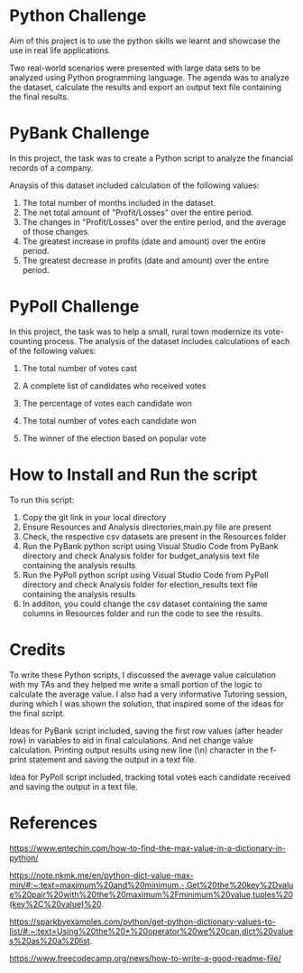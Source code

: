 # Python Challenge

Aim of this project is to use the python skills we learnt and showcase the use in real life applications.

Two real-world scenarios were presented with large data sets to be analyzed using Python programming language. The agenda was to analyze the dataset, calculate the results and export an output text file containing the final results.

# PyBank Challenge
In this project, the task was to create a Python script to analyze the financial records of a company.

Anaysis of this dataset included calculation of the following values:
1. The total number of months included in the dataset.
2. The net total amount of "Profit/Losses" over the entire period.
3. The changes in "Profit/Losses" over the entire period, and the average of those changes. 
4. The greatest increase in profits (date and amount) over the entire period.
5. The greatest decrease in profits (date and amount) over the entire period.

# PyPoll Challenge

In this project, the task was to help a small, rural town modernize its vote-counting process.
The analysis of the dataset includes calculations of each of the following values:

1. The total number of votes cast

2. A complete list of candidates who received votes

3. The percentage of votes each candidate won

4. The total number of votes each candidate won

5. The winner of the election based on popular vote

# How to Install and Run the script

To run this script:
1. Copy the git link in your local directory
2. Ensure Resources and Analysis directories,main.py file are present
3. Check, the respective csv datasets are present in the Resources folder
4. Run the PyBank python script using Visual Studio Code from PyBank directory and check Analysis folder for budget_analysis text file containing the analysis results
5. Run the PyPoll python script using Visual Studio Code from PyPoll directory and check Analysis folder for election_results text file containing the analysis results
6. In additon, you could change the csv dataset containing the same columns in Resources folder and run the code to see the results. 

# Credits

To write these Python scripts, I discussed the average value calculation with my TAs and they helped me write a small portion of the logic to calculate the average value. I also had a very informative Tutoring session, during which I was shown the solution, that inspired some of the ideas for the final script. 

Ideas for PyBank script included, saving the first row values (after header row) in variables to aid in final calculations. And net change value calculation. Printing output results using new line (\n) character in the f-print statement and saving the output in a text file.

Idea for PyPoll script included, tracking total votes each candidate received and saving the output in a text file.

# References

https://www.entechin.com/how-to-find-the-max-value-in-a-dictionary-in-python/

https://note.nkmk.me/en/python-dict-value-max-min/#:~:text=maximum%20and%20minimum.-,Get%20the%20key%2Dvalue%20pair%20with%20the%20maximum%2Fminimum%20value,tuples%20(key%2C%20value)%20.

https://sparkbyexamples.com/python/get-python-dictionary-values-to-list/#:~:text=Using%20the%20*%20operator%20we%20can,dict%20values%20as%20a%20list.

https://www.freecodecamp.org/news/how-to-write-a-good-readme-file/





